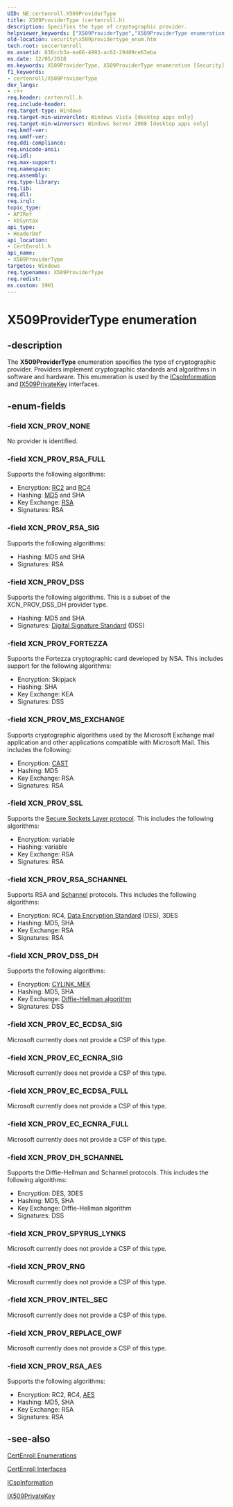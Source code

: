 ```yaml
---
UID: NE:certenroll.X509ProviderType
title: X509ProviderType (certenroll.h)
description: Specifies the type of cryptographic provider.
helpviewer_keywords: ["X509ProviderType","X509ProviderType enumeration [Security]","XCN_PROV_DH_SCHANNEL","XCN_PROV_DSS","XCN_PROV_DSS_DH","XCN_PROV_EC_ECDSA_FULL","XCN_PROV_EC_ECDSA_SIG","XCN_PROV_EC_ECNRA_FULL","XCN_PROV_EC_ECNRA_SIG","XCN_PROV_FORTEZZA","XCN_PROV_INTEL_SEC","XCN_PROV_MS_EXCHANGE","XCN_PROV_NONE","XCN_PROV_REPLACE_OWF","XCN_PROV_RNG","XCN_PROV_RSA_AES","XCN_PROV_RSA_FULL","XCN_PROV_RSA_SCHANNEL","XCN_PROV_RSA_SIG","XCN_PROV_SPYRUS_LYNKS","XCN_PROV_SSL","certenroll/X509ProviderType","certenroll/XCN_PROV_DH_SCHANNEL","certenroll/XCN_PROV_DSS","certenroll/XCN_PROV_DSS_DH","certenroll/XCN_PROV_EC_ECDSA_FULL","certenroll/XCN_PROV_EC_ECDSA_SIG","certenroll/XCN_PROV_EC_ECNRA_FULL","certenroll/XCN_PROV_EC_ECNRA_SIG","certenroll/XCN_PROV_FORTEZZA","certenroll/XCN_PROV_INTEL_SEC","certenroll/XCN_PROV_MS_EXCHANGE","certenroll/XCN_PROV_NONE","certenroll/XCN_PROV_REPLACE_OWF","certenroll/XCN_PROV_RNG","certenroll/XCN_PROV_RSA_AES","certenroll/XCN_PROV_RSA_FULL","certenroll/XCN_PROV_RSA_SCHANNEL","certenroll/XCN_PROV_RSA_SIG","certenroll/XCN_PROV_SPYRUS_LYNKS","certenroll/XCN_PROV_SSL","security.x509providertype_enum"]
old-location: security\x509providertype_enum.htm
tech.root: seccertenroll
ms.assetid: 636ccb3a-ea66-4993-ac62-29409ce63eba
ms.date: 12/05/2018
ms.keywords: X509ProviderType, X509ProviderType enumeration [Security], XCN_PROV_DH_SCHANNEL, XCN_PROV_DSS, XCN_PROV_DSS_DH, XCN_PROV_EC_ECDSA_FULL, XCN_PROV_EC_ECDSA_SIG, XCN_PROV_EC_ECNRA_FULL, XCN_PROV_EC_ECNRA_SIG, XCN_PROV_FORTEZZA, XCN_PROV_INTEL_SEC, XCN_PROV_MS_EXCHANGE, XCN_PROV_NONE, XCN_PROV_REPLACE_OWF, XCN_PROV_RNG, XCN_PROV_RSA_AES, XCN_PROV_RSA_FULL, XCN_PROV_RSA_SCHANNEL, XCN_PROV_RSA_SIG, XCN_PROV_SPYRUS_LYNKS, XCN_PROV_SSL, certenroll/X509ProviderType, certenroll/XCN_PROV_DH_SCHANNEL, certenroll/XCN_PROV_DSS, certenroll/XCN_PROV_DSS_DH, certenroll/XCN_PROV_EC_ECDSA_FULL, certenroll/XCN_PROV_EC_ECDSA_SIG, certenroll/XCN_PROV_EC_ECNRA_FULL, certenroll/XCN_PROV_EC_ECNRA_SIG, certenroll/XCN_PROV_FORTEZZA, certenroll/XCN_PROV_INTEL_SEC, certenroll/XCN_PROV_MS_EXCHANGE, certenroll/XCN_PROV_NONE, certenroll/XCN_PROV_REPLACE_OWF, certenroll/XCN_PROV_RNG, certenroll/XCN_PROV_RSA_AES, certenroll/XCN_PROV_RSA_FULL, certenroll/XCN_PROV_RSA_SCHANNEL, certenroll/XCN_PROV_RSA_SIG, certenroll/XCN_PROV_SPYRUS_LYNKS, certenroll/XCN_PROV_SSL, security.x509providertype_enum
f1_keywords:
- certenroll/X509ProviderType
dev_langs:
- c++
req.header: certenroll.h
req.include-header: 
req.target-type: Windows
req.target-min-winverclnt: Windows Vista [desktop apps only]
req.target-min-winversvr: Windows Server 2008 [desktop apps only]
req.kmdf-ver: 
req.umdf-ver: 
req.ddi-compliance: 
req.unicode-ansi: 
req.idl: 
req.max-support: 
req.namespace: 
req.assembly: 
req.type-library: 
req.lib: 
req.dll: 
req.irql: 
topic_type:
- APIRef
- kbSyntax
api_type:
- HeaderDef
api_location:
- CertEnroll.h
api_name:
- X509ProviderType
targetos: Windows
req.typenames: X509ProviderType
req.redist: 
ms.custom: 19H1
---
```


# X509ProviderType enumeration


## -description


The <b>X509ProviderType</b> enumeration specifies the type of cryptographic provider. Providers implement cryptographic standards and algorithms in software and hardware. This enumeration is used by the <a href="https://docs.microsoft.com/windows/desktop/api/certenroll/nn-certenroll-icspinformation">ICspInformation</a> and <a href="https://docs.microsoft.com/windows/desktop/api/certenroll/nn-certenroll-ix509privatekey">IX509PrivateKey</a> interfaces.


## -enum-fields




### -field XCN_PROV_NONE

No provider is identified.


### -field XCN_PROV_RSA_FULL

Supports the following algorithms:

<ul>
<li>Encryption: <a href="https://docs.microsoft.com/windows/desktop/SecGloss/r-gly">RC2</a> and <a href="https://docs.microsoft.com/windows/desktop/SecGloss/r-gly">RC4</a></li>
<li>Hashing: <a href="https://docs.microsoft.com/windows/desktop/SecGloss/m-gly">MD5</a> and SHA</li>
<li>Key Exchange: <a href="https://docs.microsoft.com/windows/desktop/SecGloss/r-gly">RSA</a></li>
<li>Signatures: RSA</li>
</ul>

### -field XCN_PROV_RSA_SIG

Supports the following algorithms:

<ul>
<li>Hashing: MD5 and SHA</li>
<li>Signatures: RSA</li>
</ul>

### -field XCN_PROV_DSS

Supports the following algorithms. This is a subset of the XCN_PROV_DSS_DH provider type.

<ul>
<li>Hashing: MD5 and SHA</li>
<li>Signatures: <a href="https://docs.microsoft.com/windows/desktop/SecGloss/d-gly">Digital Signature Standard</a> (DSS)</li>
</ul>

### -field XCN_PROV_FORTEZZA

Supports the Fortezza cryptographic card developed by NSA. This includes support for the following algorithms:

<ul>
<li>Encryption: Skipjack</li>
<li>Hashing: SHA</li>
<li>Key Exchange: KEA</li>
<li>Signatures: DSS</li>
</ul>

### -field XCN_PROV_MS_EXCHANGE

Supports cryptographic algorithms used by the Microsoft Exchange mail application and other applications compatible with Microsoft Mail.
This includes the following:

<ul>
<li>Encryption: <a href="https://docs.microsoft.com/windows/desktop/SecGloss/c-gly">CAST</a></li>
<li>Hashing: MD5</li>
<li>Key Exchange: RSA</li>
<li>Signatures: RSA</li>
</ul>

### -field XCN_PROV_SSL

Supports the <a href="https://docs.microsoft.com/windows/desktop/SecGloss/s-gly">Secure Sockets Layer protocol</a>. This includes the following algorithms:

<ul>
<li>Encryption: variable</li>
<li>Hashing: variable</li>
<li>Key Exchange: RSA</li>
<li>Signatures: RSA</li>
</ul>

### -field XCN_PROV_RSA_SCHANNEL

Supports RSA and <a href="https://docs.microsoft.com/windows/desktop/SecGloss/s-gly">Schannel</a> protocols. This includes the following algorithms:

<ul>
<li>Encryption: RC4, <a href="https://docs.microsoft.com/windows/desktop/SecGloss/d-gly">Data Encryption Standard</a> (DES), 3DES</li>
<li>Hashing: MD5, SHA</li>
<li>Key Exchange: RSA</li>
<li>Signatures: RSA</li>
</ul>

### -field XCN_PROV_DSS_DH

Supports the following algorithms:

<ul>
<li>Encryption: <a href="https://docs.microsoft.com/windows/desktop/SecGloss/c-gly">CYLINK_MEK</a></li>
<li>Hashing: MD5, SHA</li>
<li>Key Exchange: <a href="https://docs.microsoft.com/windows/desktop/SecGloss/d-gly">Diffie-Hellman algorithm</a></li>
<li>Signatures: DSS</li>
</ul>

### -field XCN_PROV_EC_ECDSA_SIG

Microsoft currently does not provide a CSP of this type.


### -field XCN_PROV_EC_ECNRA_SIG

Microsoft currently does not provide a CSP of this type.


### -field XCN_PROV_EC_ECDSA_FULL

Microsoft currently does not provide a CSP of this type.


### -field XCN_PROV_EC_ECNRA_FULL

Microsoft currently does not provide a CSP of this type.


### -field XCN_PROV_DH_SCHANNEL

Supports the Diffie-Hellman and Schannel protocols. This includes the following algorithms:

<ul>
<li>Encryption: DES, 3DES</li>
<li>Hashing: MD5, SHA</li>
<li>Key Exchange: Diffie-Hellman algorithm</li>
<li>Signatures: DSS</li>
</ul>

### -field XCN_PROV_SPYRUS_LYNKS

Microsoft currently does not provide a CSP of this type.


### -field XCN_PROV_RNG

Microsoft currently does not provide a CSP of this type.


### -field XCN_PROV_INTEL_SEC

Microsoft currently does not provide a CSP of this type.


### -field XCN_PROV_REPLACE_OWF

Microsoft currently does not provide a CSP of this type.


### -field XCN_PROV_RSA_AES

Supports the following algorithms:

<ul>
<li>Encryption: RC2, RC4, <a href="https://docs.microsoft.com/windows/desktop/SecGloss/a-gly">AES</a></li>
<li>Hashing: MD5, SHA</li>
<li>Key Exchange: RSA</li>
<li>Signatures: RSA</li>
</ul>

## -see-also




<a href="https://docs.microsoft.com/windows/desktop/SecCertEnroll/certenroll-enumerations">CertEnroll Enumerations</a>



<a href="https://docs.microsoft.com/windows/desktop/SecCertEnroll/certenroll-interfaces">CertEnroll Interfaces</a>



<a href="https://docs.microsoft.com/windows/desktop/api/certenroll/nn-certenroll-icspinformation">ICspInformation</a>



<a href="https://docs.microsoft.com/windows/desktop/api/certenroll/nn-certenroll-ix509privatekey">IX509PrivateKey</a>
 

 

